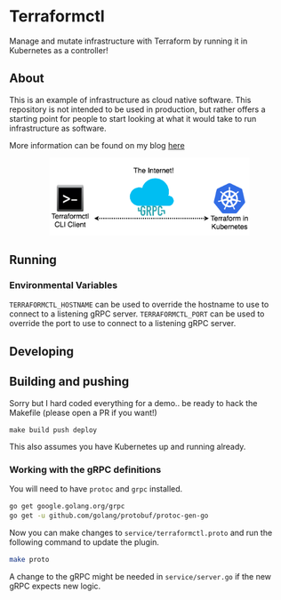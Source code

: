 # Terraformctl

Manage and mutate infrastructure with Terraform by running it in Kubernetes as a controller!

## About

This is an example of infrastructure as cloud native software.
This repository is not intended to be used in production, but rather offers a starting point for people to start looking at what it would take to run infrastructure as software.

More information can be found on my blog [here](http://www.nivenly.com/i-ran-terraform-in-kubernetes/)

<p align="center"><img src="diagram1.png" width="360"></p>

## Running

### Environmental Variables

`TERRAFORMCTL_HOSTNAME` can be used to override the hostname to use to connect to a listening gRPC server.
`TERRAFORMCTL_PORT` can be used to override the port to use to connect to a listening gRPC server.

## Developing

## Building and pushing

Sorry but I hard coded everything for a demo.. be ready to hack the Makefile (please open a PR if you want!)

```
make build push deploy
```

This also assumes you have Kubernetes up and running already.

### Working with the gRPC definitions

You will need to have `protoc` and `grpc` installed.

```bash
go get google.golang.org/grpc
go get -u github.com/golang/protobuf/protoc-gen-go
```

Now you can make changes to `service/terraformctl.proto` and run the following command to update the plugin.

```bash
make proto
```

A change to the gRPC might be needed in `service/server.go` if the new gRPC expects new logic.
